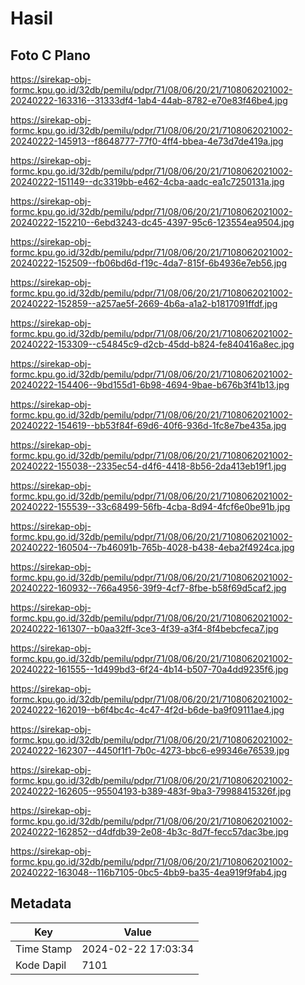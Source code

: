 # Hasil

## Foto C Plano

https://sirekap-obj-formc.kpu.go.id/32db/pemilu/pdpr/71/08/06/20/21/7108062021002-20240222-163316--31333df4-1ab4-44ab-8782-e70e83f46be4.jpg

https://sirekap-obj-formc.kpu.go.id/32db/pemilu/pdpr/71/08/06/20/21/7108062021002-20240222-145913--f8648777-77f0-4ff4-bbea-4e73d7de419a.jpg

https://sirekap-obj-formc.kpu.go.id/32db/pemilu/pdpr/71/08/06/20/21/7108062021002-20240222-151149--dc3319bb-e462-4cba-aadc-ea1c7250131a.jpg

https://sirekap-obj-formc.kpu.go.id/32db/pemilu/pdpr/71/08/06/20/21/7108062021002-20240222-152210--6ebd3243-dc45-4397-95c6-123554ea9504.jpg

https://sirekap-obj-formc.kpu.go.id/32db/pemilu/pdpr/71/08/06/20/21/7108062021002-20240222-152509--fb06bd6d-f19c-4da7-815f-6b4936e7eb56.jpg

https://sirekap-obj-formc.kpu.go.id/32db/pemilu/pdpr/71/08/06/20/21/7108062021002-20240222-152859--a257ae5f-2669-4b6a-a1a2-b1817091ffdf.jpg

https://sirekap-obj-formc.kpu.go.id/32db/pemilu/pdpr/71/08/06/20/21/7108062021002-20240222-153309--c54845c9-d2cb-45dd-b824-fe840416a8ec.jpg

https://sirekap-obj-formc.kpu.go.id/32db/pemilu/pdpr/71/08/06/20/21/7108062021002-20240222-154406--9bd155d1-6b98-4694-9bae-b676b3f41b13.jpg

https://sirekap-obj-formc.kpu.go.id/32db/pemilu/pdpr/71/08/06/20/21/7108062021002-20240222-154619--bb53f84f-69d6-40f6-936d-1fc8e7be435a.jpg

https://sirekap-obj-formc.kpu.go.id/32db/pemilu/pdpr/71/08/06/20/21/7108062021002-20240222-155038--2335ec54-d4f6-4418-8b56-2da413eb19f1.jpg

https://sirekap-obj-formc.kpu.go.id/32db/pemilu/pdpr/71/08/06/20/21/7108062021002-20240222-155539--33c68499-56fb-4cba-8d94-4fcf6e0be91b.jpg

https://sirekap-obj-formc.kpu.go.id/32db/pemilu/pdpr/71/08/06/20/21/7108062021002-20240222-160504--7b46091b-765b-4028-b438-4eba2f4924ca.jpg

https://sirekap-obj-formc.kpu.go.id/32db/pemilu/pdpr/71/08/06/20/21/7108062021002-20240222-160932--766a4956-39f9-4cf7-8fbe-b58f69d5caf2.jpg

https://sirekap-obj-formc.kpu.go.id/32db/pemilu/pdpr/71/08/06/20/21/7108062021002-20240222-161307--b0aa32ff-3ce3-4f39-a3f4-8f4bebcfeca7.jpg

https://sirekap-obj-formc.kpu.go.id/32db/pemilu/pdpr/71/08/06/20/21/7108062021002-20240222-161555--1d499bd3-6f24-4b14-b507-70a4dd9235f6.jpg

https://sirekap-obj-formc.kpu.go.id/32db/pemilu/pdpr/71/08/06/20/21/7108062021002-20240222-162019--b6f4bc4c-4c47-4f2d-b6de-ba9f09111ae4.jpg

https://sirekap-obj-formc.kpu.go.id/32db/pemilu/pdpr/71/08/06/20/21/7108062021002-20240222-162307--4450f1f1-7b0c-4273-bbc6-e99346e76539.jpg

https://sirekap-obj-formc.kpu.go.id/32db/pemilu/pdpr/71/08/06/20/21/7108062021002-20240222-162605--95504193-b389-483f-9ba3-79988415326f.jpg

https://sirekap-obj-formc.kpu.go.id/32db/pemilu/pdpr/71/08/06/20/21/7108062021002-20240222-162852--d4dfdb39-2e08-4b3c-8d7f-fecc57dac3be.jpg

https://sirekap-obj-formc.kpu.go.id/32db/pemilu/pdpr/71/08/06/20/21/7108062021002-20240222-163048--116b7105-0bc5-4bb9-ba35-4ea919f9fab4.jpg


## Metadata

| Key        | Value               |
| ---------- | ------------------- |
| Time Stamp | 2024-02-22 17:03:34 |
| Kode Dapil | 7101                |




